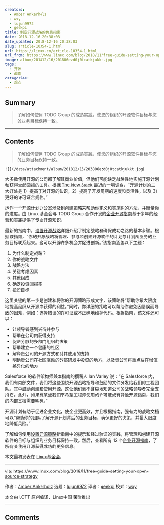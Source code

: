 ```yaml
---
creators:
  - Amber Ankerholz
  - wxy
  - lujun9972
  - geekpi
title: 制定开源战略的免费指南
date: 2018-12-16 20:38:03
date_updated: 2018-12-16 20:38:03
slug: article-10354-1.html
url: https://linux.cn/article-10354-1.html
url_from: https://www.linux.com/blog/2018/11/free-guide-setting-your-open-source-strategy
image: album/201812/16/203806ezd0j0tcatkjukkt.jpg
tags:
  - 开源
  - 战略
categories:
  - 观点
---
```


## Summary

> 了解如何使用 TODO Group 的成熟实践，使您的组织的开源软件目标与您的业务目标保持一致。

***

<!-- more -->

## Contents

> 
> 了解如何使用 TODO Group 的成熟实践，使您的组织的开源软件目标与您的业务目标保持一致。
> 
> 
> 

`![](/data/attachment/album/201812/16/203806ezd0j0tcatkjukkt.jpg)`

大多数使用开源的公司都了解其商业价值，但他们可能缺乏战略性地实施开源计划和获得全部回报的工具。根据 [The New Stack](https://thenewstack.io/open-source-culture-starts-with-programs-and-policies/) 最近的一项调查，“开源计划的三大好处是 1）提高了对开源的认识，2）提高了开发周期的速度和灵活性，以及 3）更好的许可证合规性。”

运作一个开源计划办公室涉及到创建策略来帮助你定义和实施你的方法，并衡量你的进度。由 Linux 基金会与 TODO Group 合作开发的[企业开源指南](https://www.linuxfoundation.org/resources/open-source-guides/)基于多年的经验和实践提供了专业开源知识。

最新的指南中，[设置开源战略](https://www.linuxfoundation.org/resources/open-source-guides/setting-an-open-source-strategy/)详细介绍了制定战略和确保成功之路的基本步骤。根据该指南，“你的开源战略将管理、参与和创建开源软件的计划与计划所服务的业务目标联系起来。这可以开辟许多机会并促进创新。”该指南涵盖以下主题：

1. 为什么制定战略？
2. 你的战略文件
3. 战略方法
4. 关键考虑因素
5. 其他组成
6. 确定投资回报率
7. 投资目标

这里关键的第一步是创建和将你的开源策略形成文字，该策略将“帮助你最大限度地提高组织从开源中获得的利益。”同时，你详细的策略可以帮助你避免因错误而导致的困难，例如：选择错误的许可证或不正确地维护代码。根据指南，该文件还可以：

* 让领导者感到兴奋并参与
* 帮助在公司内获得支持
* 促进分散的多部门组织的决策
* 帮助建立一个健康的社区
* 解释贵公司的开源方式和对其使用的支持
* 明确贵公司在社区驱动的外部研发中投资的地方，以及贵公司将重点放在增值差异化的地方

Salesforce 的软件架构师兼本指南的撰稿人 Ian Varley 说：“在 Salesforce 内，我们有内部文件，我们将这些围绕开源战略指导和鼓励的文件分发给我们的工程团队。其中鼓励创建和使用开源，这让他们毫不含糊地知道公司的战略领导者完全支持它。此外，如果有某些我们不希望工程师使用的许可证或有其他开源指南，我们的内部文档需要明确。”

开源计划有助于促进企业文化，使企业更高效，并且根据指南，强有力的战略文档可以“帮助你的团队了解开源计划背后的业务目标，确保更好的决策，并最大限度地降低风险。”

了解如何使用[设置开源策略](https://www.linuxfoundation.org/resources/open-source-guides/setting-an-open-source-strategy/)新指南中的提示和经过验证的实践，将管理和创建开源软件的目标与组织的业务目标保持一致。然后，查看所有 12 个[企业开源指南](https://www.linuxfoundation.org/resources/open-source-guides/)，了解有关使用开源获得成功的更多信息。

本文最初发表在 [Linux基金会](https://www.linuxfoundation.org/blog/2018/11/a-free-guide-for-setting-your-open-source-strategy/)。

---

via: <https://www.linux.com/blog/2018/11/free-guide-setting-your-open-source-strategy>

作者：[Amber Ankerholz](https://www.linux.com/users/aankerholz) 选题：[lujun9972](https://github.com/lujun9972) 译者：[geekpi](https://github.com/geekpi) 校对：[wxy](https://github.com/wxy)

本文由 [LCTT](https://github.com/LCTT/TranslateProject) 原创编译，[Linux中国](https://linux.cn/) 荣誉推出

***

## Comments
